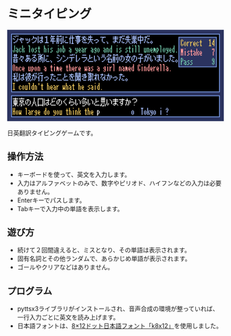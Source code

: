
# ミニタイピング

![minityping11](img/minityping11.gif)

日英翻訳タイピングゲームです。

## 操作方法

* キーボードを使って、英文を入力します。
* 入力はアルファベットのみで、数字やピリオド、ハイフンなどの入力は必要ありません。
* Enterキーでパスします。
* Tabキーで入力中の単語を表示します。

## 遊び方

* 続けて２回間違えると、ミスとなり、その単語は表示されます。
* 固有名詞とその他ランダムで、あらかじめ単語が表示されます。
* ゴールやクリアなどはありません。

## プログラム

* pyttsx3ライブラリがインストールされ、音声合成の環境が整っていれば、一行入力ごとに英文を読み上げます。
* 日本語フォントは、[8×12ドット日本語フォント「k8x12」](https://littlelimit.net/k8x12.htm)を使用しました。

